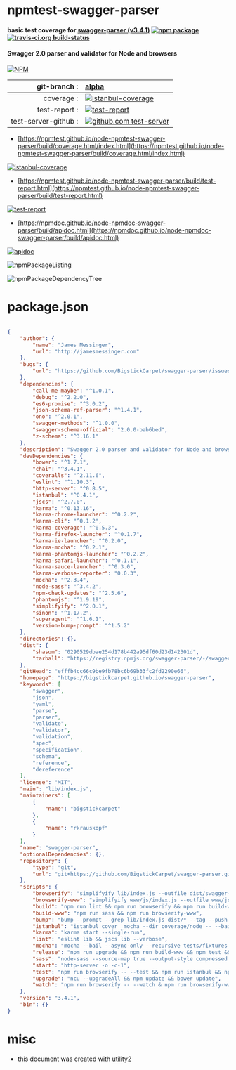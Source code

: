 # npmtest-swagger-parser

#### basic test coverage for  [swagger-parser (v3.4.1)](https://bigstickcarpet.github.io/swagger-parser)  [![npm package](https://img.shields.io/npm/v/npmtest-swagger-parser.svg?style=flat-square)](https://www.npmjs.org/package/npmtest-swagger-parser) [![travis-ci.org build-status](https://api.travis-ci.org/npmtest/node-npmtest-swagger-parser.svg)](https://travis-ci.org/npmtest/node-npmtest-swagger-parser)

#### Swagger 2.0 parser and validator for Node and browsers

[![NPM](https://nodei.co/npm/swagger-parser.png?downloads=true&downloadRank=true&stars=true)](https://www.npmjs.com/package/swagger-parser)

| git-branch : | [alpha](https://github.com/npmtest/node-npmtest-swagger-parser/tree/alpha)|
|--:|:--|
| coverage : | [![istanbul-coverage](https://npmtest.github.io/node-npmtest-swagger-parser/build/coverage.badge.svg)](https://npmtest.github.io/node-npmtest-swagger-parser/build/coverage.html/index.html)|
| test-report : | [![test-report](https://npmtest.github.io/node-npmtest-swagger-parser/build/test-report.badge.svg)](https://npmtest.github.io/node-npmtest-swagger-parser/build/test-report.html)|
| test-server-github : | [![github.com test-server](https://npmtest.github.io/node-npmtest-swagger-parser/GitHub-Mark-32px.png)](https://npmtest.github.io/node-npmtest-swagger-parser/build/app/index.html) | | build-artifacts : | [![build-artifacts](https://npmtest.github.io/node-npmtest-swagger-parser/glyphicons_144_folder_open.png)](https://github.com/npmtest/node-npmtest-swagger-parser/tree/gh-pages/build)|

- [https://npmtest.github.io/node-npmtest-swagger-parser/build/coverage.html/index.html](https://npmtest.github.io/node-npmtest-swagger-parser/build/coverage.html/index.html)

[![istanbul-coverage](https://npmtest.github.io/node-npmtest-swagger-parser/build/screenCapture.buildCi.browser.%252Ftmp%252Fbuild%252Fcoverage.lib.html.png)](https://npmtest.github.io/node-npmtest-swagger-parser/build/coverage.html/index.html)

- [https://npmtest.github.io/node-npmtest-swagger-parser/build/test-report.html](https://npmtest.github.io/node-npmtest-swagger-parser/build/test-report.html)

[![test-report](https://npmtest.github.io/node-npmtest-swagger-parser/build/screenCapture.buildCi.browser.%252Ftmp%252Fbuild%252Ftest-report.html.png)](https://npmtest.github.io/node-npmtest-swagger-parser/build/test-report.html)

- [https://npmdoc.github.io/node-npmdoc-swagger-parser/build/apidoc.html](https://npmdoc.github.io/node-npmdoc-swagger-parser/build/apidoc.html)

[![apidoc](https://npmdoc.github.io/node-npmdoc-swagger-parser/build/screenCapture.buildCi.browser.%252Ftmp%252Fbuild%252Fapidoc.html.png)](https://npmdoc.github.io/node-npmdoc-swagger-parser/build/apidoc.html)

![npmPackageListing](https://npmtest.github.io/node-npmtest-swagger-parser/build/screenCapture.npmPackageListing.svg)

![npmPackageDependencyTree](https://npmtest.github.io/node-npmtest-swagger-parser/build/screenCapture.npmPackageDependencyTree.svg)



# package.json

```json

{
    "author": {
        "name": "James Messinger",
        "url": "http://jamesmessinger.com"
    },
    "bugs": {
        "url": "https://github.com/BigstickCarpet/swagger-parser/issues"
    },
    "dependencies": {
        "call-me-maybe": "^1.0.1",
        "debug": "^2.2.0",
        "es6-promise": "^3.0.2",
        "json-schema-ref-parser": "^1.4.1",
        "ono": "^2.0.1",
        "swagger-methods": "^1.0.0",
        "swagger-schema-official": "2.0.0-bab6bed",
        "z-schema": "^3.16.1"
    },
    "description": "Swagger 2.0 parser and validator for Node and browsers",
    "devDependencies": {
        "bower": "^1.7.1",
        "chai": "^3.4.1",
        "coveralls": "^2.11.6",
        "eslint": "^1.10.3",
        "http-server": "^0.8.5",
        "istanbul": "^0.4.1",
        "jscs": "^2.7.0",
        "karma": "^0.13.16",
        "karma-chrome-launcher": "^0.2.2",
        "karma-cli": "^0.1.2",
        "karma-coverage": "^0.5.3",
        "karma-firefox-launcher": "^0.1.7",
        "karma-ie-launcher": "^0.2.0",
        "karma-mocha": "^0.2.1",
        "karma-phantomjs-launcher": "^0.2.2",
        "karma-safari-launcher": "^0.1.1",
        "karma-sauce-launcher": "^0.3.0",
        "karma-verbose-reporter": "0.0.3",
        "mocha": "^2.3.4",
        "node-sass": "^3.4.2",
        "npm-check-updates": "^2.5.6",
        "phantomjs": "^1.9.19",
        "simplifyify": "^2.0.1",
        "sinon": "^1.17.2",
        "superagent": "^1.6.1",
        "version-bump-prompt": "^1.5.2"
    },
    "directories": {},
    "dist": {
        "shasum": "0290529dbae254d178b442a95df60d23d142301d",
        "tarball": "https://registry.npmjs.org/swagger-parser/-/swagger-parser-3.4.1.tgz"
    },
    "gitHead": "efffb4cc66c9be9fb78bc6b69b33fc2fd2290e66",
    "homepage": "https://bigstickcarpet.github.io/swagger-parser",
    "keywords": [
        "swagger",
        "json",
        "yaml",
        "parse",
        "parser",
        "validate",
        "validator",
        "validation",
        "spec",
        "specification",
        "schema",
        "reference",
        "dereference"
    ],
    "license": "MIT",
    "main": "lib/index.js",
    "maintainers": [
        {
            "name": "bigstickcarpet"
        },
        {
            "name": "rkrauskopf"
        }
    ],
    "name": "swagger-parser",
    "optionalDependencies": {},
    "repository": {
        "type": "git",
        "url": "git+https://github.com/BigstickCarpet/swagger-parser.git"
    },
    "scripts": {
        "browserify": "simplifyify lib/index.js --outfile dist/swagger-parser.js --standalone SwaggerParser --bundle --debug --minify",
        "browserify-www": "simplifyify www/js/index.js --outfile www/js/bundle.js --bundle --debug --minify",
        "build": "npm run lint && npm run browserify && npm run build-www",
        "build-www": "npm run sass && npm run browserify-www",
        "bump": "bump --prompt --grep lib/index.js dist/* --tag --push --all",
        "istanbul": "istanbul cover _mocha --dir coverage/node -- --bail --recursive tests/fixtures tests/specs",
        "karma": "karma start --single-run",
        "lint": "eslint lib && jscs lib --verbose",
        "mocha": "mocha --bail --async-only --recursive tests/fixtures tests/specs",
        "release": "npm run upgrade && npm run build-www && npm test && npm run bump && npm publish",
        "sass": "node-sass --source-map true --output-style compressed www/css/style.scss www/css/style.min.css",
        "start": "http-server -o -c-1",
        "test": "npm run browserify -- --test && npm run istanbul && npm run karma",
        "upgrade": "ncu --upgradeAll && npm update && bower update",
        "watch": "npm run browserify -- --watch & npm run browserify-www -- --watch"
    },
    "version": "3.4.1",
    "bin": {}
}
```



# misc
- this document was created with [utility2](https://github.com/kaizhu256/node-utility2)
